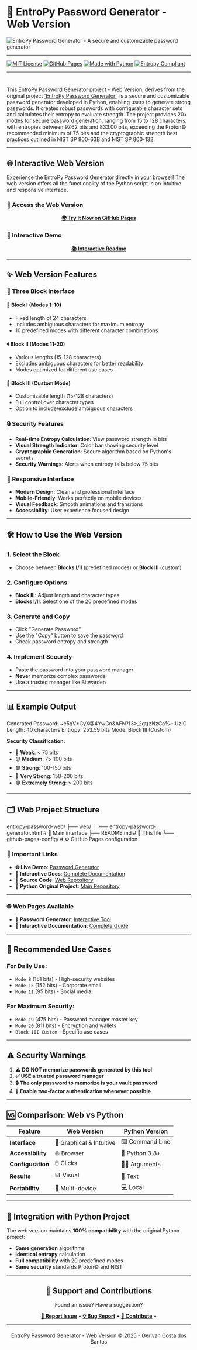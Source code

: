 # 🔐 EntroPy Password Generator - Web Version

![EntroPy Password Generator - A secure and customizable password generator](https://drive.google.com/uc?export=download&id=19T8p_jzaaWGx9RS0sQlW7p6vG-9Hk4K0)

---

[![MIT License](https://img.shields.io/badge/License-MIT-FFC107?style=flat&logo=mit&logoColor=white)](https://github.com/gerivanc/entropy-password-generator/blob/main/LICENSE.md)
[![GitHub Pages](https://img.shields.io/badge/Hosted-GitHub%20Pages-2088FF?style=flat&logo=github&logoColor=white)](https://gerivanc.github.io/entropy-password-web/web/readme.html)
[![Made with Python](https://img.shields.io/badge/Made%20with-Python-3572A5?style=flat&logo=python&logoColor=white)](https://python.org)
[![Entropy Compliant](https://img.shields.io/badge/Entropy%20Compliant-Proton%20%26%20NIST-239120?style=flat&logo=security&logoColor=white)](https://proton.me/blog/what-is-password-entropy)

</div>

---

#
This EntroPy Password Generator project - Web Version, derives from the original project ['EntroPy Password Generator'](https://github.com/gerivanc/entropy-password-generator/), is a secure and customizable password generator developed in Python, enabling users to generate strong passwords. It creates robust passwords with configurable character sets and calculates their entropy to evaluate strength. The project provides 20+ modes for secure password generation, ranging from 15 to 128 characters, with entropies between 97.62 bits and 833.00 bits, exceeding the Proton© recommended minimum of 75 bits and the cryptographic strength best practices outlined in NIST SP 800-63B and NIST SP 800-132.

---

## 🌐 Interactive Web Version

Experience the EntroPy Password Generator directly in your browser! The web version offers all the functionality of the Python script in an intuitive and responsive interface.

### 🚀 Access the Web Version

<div align="center">
  
[**🌍 Try It Now on GitHub Pages**](https://gerivanc.github.io/entropy-password-web/web/entropy-password-generator.html)

</div>

### 🔧 Interactive Demo

<div align="center">

[**📚 Interactive Readme**](https://gerivanc.github.io/entropy-password-web/web/readme.html)

</div>

---

## ✨ Web Version Features

### 🎨 Three Block Interface

#### **🧩 Block I (Modes 1-10)**
- Fixed length of 24 characters
- Includes ambiguous characters for maximum entropy
- 10 predefined modes with different character combinations

#### **🌀 Block II (Modes 11-20)**
- Various lengths (15-128 characters)
- Excludes ambiguous characters for better readability
- Modes optimized for different use cases

#### **🎯 Block III (Custom Mode)**
- Customizable length (15-128 characters)
- Full control over character types
- Option to include/exclude ambiguous characters

### 🔒 Security Features

- **Real-time Entropy Calculation**: View password strength in bits
- **Visual Strength Indicator**: Color bar showing security level
- **Cryptographic Generation**: Secure algorithm based on Python's `secrets`
- **Security Warnings**: Alerts when entropy falls below 75 bits

### 📱 Responsive Interface

- **Modern Design**: Clean and professional interface
- **Mobile-Friendly**: Works perfectly on mobile devices
- **Visual Feedback**: Smooth animations and transitions
- **Accessibility**: User experience focused design

---

## 🛠️ How to Use the Web Version

### 1. **Select the Block**
- Choose between **Blocks I/II** (predefined modes) or **Block III** (custom)

### 2. **Configure Options**
- **Block III**: Adjust length and character types
- **Blocks I/II**: Select one of the 20 predefined modes

### 3. **Generate and Copy**
- Click "Generate Password"
- Use the "Copy" button to save the password
- Check password entropy and strength

### 4. **Implement Securely**
- Paste the password into your password manager
- **Never** memorize complex passwords
- Use a trusted manager like Bitwarden

---

## 📊 Example Output
Generated Password: ~e5gV*GyX@4YwGn&AFN?{3>,2gt{zNzCa%~:Uz!G
Length: 40 characters
Entropy: 253.59 bits
Mode: Block III (Custom)


**Security Classification:**
- 🔴 **Weak**: < 75 bits
- 🟡 **Medium**: 75-100 bits  
- 🟢 **Strong**: 100-150 bits
- 🔵 **Very Strong**: 150-200 bits
- 🟣 **Extremely Strong**: > 200 bits

---

## 🗂️ Web Project Structure
entropy-password-web/
├── web/
│ └── entropy-password-generator.html # 🎯 Main interface
├── README.md # 📖 This file
└── github-pages-config/ # ⚙️ GitHub Pages configuration


### 🔗 Important Links

- **🌐 Live Demo**: [Password Generator](https://gerivanc.github.io/entropy-password-web/web/entropy-password-generator.html)
- **📖 Interactive Docs**: [Complete Documentation](https://gerivanc.github.io/entropy-password-web/web/readme.html)
- **📁 Source Code**: [Web Repository](https://github.com/gerivanc/entropy-password-web)
- **🐍 Python Original Project**: [Main Repository](https://github.com/gerivanc/entropy-password-generator)

---

### 🌐 Web Pages Available

- **🎯 Password Generator**: [Interactive Tool](https://gerivanc.github.io/entropy-password-web/web/entropy-password-generator.html)
- **📖 Interactive Documentation**: [Complete Guide](https://gerivanc.github.io/entropy-password-web/web/readme.html)

---

## 🎯 Recommended Use Cases

### **For Daily Use:**
- `Mode 8` (151 bits) - High-security websites
- `Mode 15` (152 bits) - Corporate email
- `Mode 11` (95 bits) - Social media

### **For Maximum Security:**
- `Mode 19` (475 bits) - Password manager master key
- `Mode 20` (811 bits) - Encryption and wallets
- `Block III Custom` - Specific use cases

---

## ⚠️ Security Warnings

1. **⚠️ DO NOT memorize passwords generated by this tool**
2. **✅ USE a trusted password manager**
3. **🔒 The only password to memorize is your vault password**
4. **📱 Enable two-factor authentication whenever possible**

---

## 🆚 Comparison: Web vs Python

| Feature | Web Version | Python Version |
|---------|-------------|----------------|
| **Interface** | 🎨 Graphical & Intuitive | ⌨️ Command Line |
| **Accessibility** | 🌐 Browser | 🐍 Python 3.8+ |
| **Configuration** | 🖱️ Clicks | 🏃‍♂️ Arguments |
| **Results** | 📊 Visual | 📝 Text |
| **Portability** | 📱 Multi-device | 💻 Local |

---

## 🔄 Integration with Python Project

The web version maintains **100% compatibility** with the original Python project:

- **Same generation** algorithms
- **Identical entropy** calculation  
- **Full compatibility** with 20 predefined modes
- **Same security** standards Proton© and NIST

---

<div align="center">

## 📧 Support and Contributions

Found an issue? Have a suggestion?

[**🐛 Report Issue**](https://github.com/gerivanc/entropy-password-generator/issues) • 
[**💡 Bug Report**](https://github.com/gerivanc/entropy-password-generator/blob/main/.github/ISSUE_TEMPLATE/bug_report.md) • 
[**🤝 Contribute**](https://github.com/gerivanc/entropy-password-generator/blob/main/CONTRIBUTING.md) •

---

####
EntroPy Password Generator - Web Version © 2025 - Gerivan Costa dos Santos
